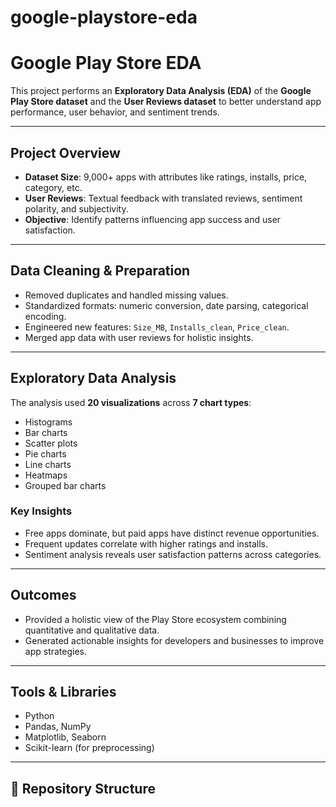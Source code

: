 # google-playstore-eda
# Google Play Store EDA 

This project performs an **Exploratory Data Analysis (EDA)** of the **Google Play Store dataset** and the **User Reviews dataset** to better understand app performance, user behavior, and sentiment trends.  

---

## Project Overview  
- **Dataset Size**: 9,000+ apps with attributes like ratings, installs, price, category, etc.  
- **User Reviews**: Textual feedback with translated reviews, sentiment polarity, and subjectivity.  
- **Objective**: Identify patterns influencing app success and user satisfaction.  

---

## Data Cleaning & Preparation  
- Removed duplicates and handled missing values.  
- Standardized formats: numeric conversion, date parsing, categorical encoding.  
- Engineered new features: `Size_MB`, `Installs_clean`, `Price_clean`.  
- Merged app data with user reviews for holistic insights.  

---

## Exploratory Data Analysis  
The analysis used **20 visualizations** across **7 chart types**:  
- Histograms  
- Bar charts  
- Scatter plots  
- Pie charts  
- Line charts  
- Heatmaps  
- Grouped bar charts  

### Key Insights  
- Free apps dominate, but paid apps have distinct revenue opportunities.  
- Frequent updates correlate with higher ratings and installs.  
- Sentiment analysis reveals user satisfaction patterns across categories.  

---

## Outcomes  
- Provided a holistic view of the Play Store ecosystem combining quantitative and qualitative data.  
- Generated actionable insights for developers and businesses to improve app strategies.  

---

## Tools & Libraries  
- Python  
- Pandas, NumPy  
- Matplotlib, Seaborn  
- Scikit-learn (for preprocessing)  

---

## 📂 Repository Structure  


